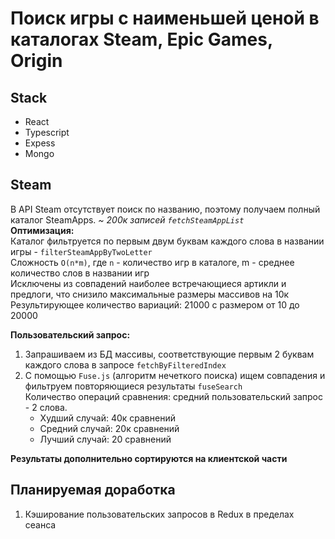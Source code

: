 # Поиск игры с наименьшей ценой в каталогах Steam, Epic Games, Origin

## Stack
* React
* Typescript
* Expess
* Mongo

## Steam 
В API Steam отсутствует поиск по названию, поэтому получаем полный каталог SteamApps. _~ 200к записей `fetchSteamAppList`_  
**Оптимизация:**  
Каталог фильтруется по первым двум буквам каждого слова в названии игры - `filterSteamAppByTwoLetter`  
Сложность `O(n*m)`, где `n` - количество игр в каталоге, m - среднее количество слов в названии игр  
Исключены из совпадений наиболее встречающиеся артикли и предлоги, что снизило максимальные размеры массивов на 10к 
Результирующее количество вариаций: 21000 с размером от 10 до 20000

**Пользовательский запрос:**
1. Запрашиваем из БД массивы, соответствующие первым 2 буквам каждого слова в запросе `fetchByFilteredIndex`  
2. С помощью `Fuse.js` (алгоритм нечеткого поиска) ищем совпадения и фильтруем повторяющиеся результаты `fuseSearch`  
Количество операций сравнения: средний пользовательский запрос - 2 слова.  
   * Худший случай: 40к сравнений  
   * Средний случай: 20к сравнений
   * Лучший случай: 20 сравнений

**Результаты дополнительно сортируются на клиентской части**

## Планируемая доработка
1. Кэширование пользовательских запросов в Redux в пределах сеанса